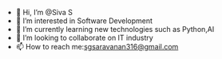 - 👋 Hi, I’m @Siva S
- 👀 I’m interested in Software Development
- 🌱 I’m currently learning new technologies such as Python,AI
- 💞️ I’m looking to collaborate on IT industry
- 📫 How to reach me:sgsaravanan316@gmail.com

<!---
Siva316/Siva316 is a ✨ special ✨ repository because its `README.md` (this file) appears on your GitHub profile.
You can click the Preview link to take a look at your changes.
--->

